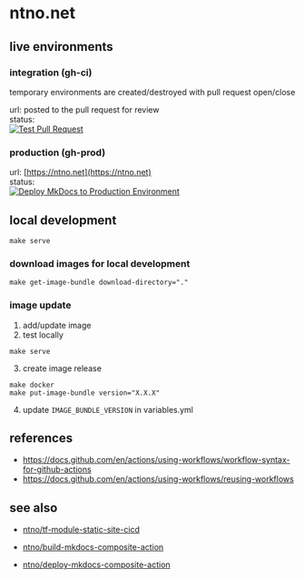 # ntno.net

## live environments
### integration (gh-ci)
temporary environments are created/destroyed with pull request open/close  

url: posted to the pull request for review  
status:   
   [![Test Pull Request](https://github.com/ntno/ntno.net/actions/workflows/test-pr.yml/badge.svg)](https://github.com/ntno/ntno.net/actions/workflows/test-pr.yml)

### production (gh-prod)
url: [https://ntno.net](https://ntno.net)    
status:  
   [![Deploy MkDocs to Production Environment](https://github.com/ntno/ntno.net/actions/workflows/prod-deploy.yml/badge.svg)](https://github.com/ntno/ntno.net/actions/workflows/prod-deploy.yml)


## local development

```
make serve
```

### download images for local development
```
make get-image-bundle download-directory="."
```

### image update

1. add/update image
2. test locally
```
make serve
```
3. create image release
```
make docker
make put-image-bundle version="X.X.X"
```
4. update `IMAGE_BUNDLE_VERSION` in variables.yml


## references
- https://docs.github.com/en/actions/using-workflows/workflow-syntax-for-github-actions  
- https://docs.github.com/en/actions/using-workflows/reusing-workflows


## see also
- [ntno/tf-module-static-site-cicd](https://github.com/ntno/tf-module-static-site-cicd)  

- [ntno/build-mkdocs-composite-action](https://github.com/ntno/build-mkdocs-composite-action)  

- [ntno/deploy-mkdocs-composite-action](https://github.com/ntno/deploy-mkdocs-composite-action)  
